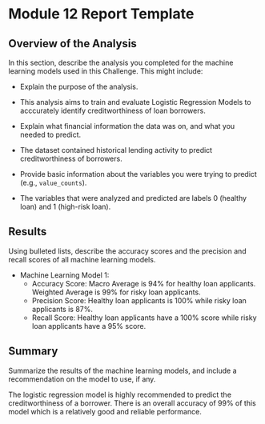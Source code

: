 # Module 12 Report Template

## Overview of the Analysis

In this section, describe the analysis you completed for the machine learning models used in this Challenge. This might include:

* Explain the purpose of the analysis.
- This analysis aims to train and evaluate Logistic Regression Models to acccurately identify creditworthiness of loan borrowers. 

* Explain what financial information the data was on, and what you needed to predict.
- The dataset contained historical lending activity to predict creditworthiness of borrowers. 

* Provide basic information about the variables you were trying to predict (e.g., `value_counts`).
- The variables that were analyzed and predicted are labels 0 (healthy loan) and 1 (high-risk loan).

## Results

Using bulleted lists, describe the accuracy scores and the precision and recall scores of all machine learning models.

* Machine Learning Model 1:
    * Accuracy Score: Macro Average is 94% for healthy loan applicants. Weighted Average is 99% for risky loan applicants.
    * Precision Score: Healthy loan applicants is 100% while risky loan applicants is 87%. 
    * Recall Score: Healthy loan applicants have a 100% score while risky loan applicants have a 95% score. 

## Summary

Summarize the results of the machine learning models, and include a recommendation on the model to use, if any.

The logistic regression model is highly recommended to predict the creditworthiness of a borrower. There is an overall accuracy of 99% of this model which is a relatively good and reliable performance. 
